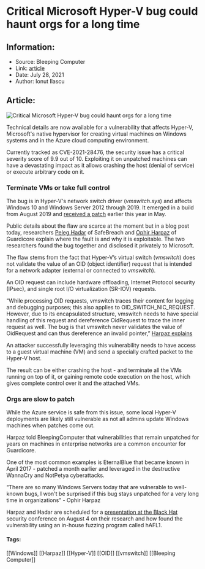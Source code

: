 # Critical Microsoft Hyper-V bug could haunt orgs for a long time
### 

## Information:
+ Source: Bleeping Computer
+ Link: [article](https://www.bleepingcomputer.com/news/security/critical-microsoft-hyper-v-bug-could-haunt-orgs-for-a-long-time/)
+ Date: July 28, 2021
+ Author: Ionut Ilascu


## Article:
![Critical Microsoft Hyper-V bug could haunt orgs for a long time](https://www.bleepstatic.com/content/hl-images/2021/07/28/Microsoft_Hyper-V.jpg)


Technical details are now available for a vulnerability that affects Hyper-V, Microsoft's native hypervisor for creating virtual machines on Windows systems and in the Azure cloud computing environment.


Currently tracked as CVE-2021-28476, the security issue has a critical severity score of 9.9 out of 10. Exploiting it on unpatched machines can have a devastating impact as it allows crashing the host (denial of service) or execute arbitrary code on it.


### Terminate VMs or take full control


The bug is in Hyper-V's network switch driver (*vmswitch.sys*) and affects Windows 10 and Windows Server 2012 through 2019. It emerged in a build from August 2019 and [received a patch](https://msrc.microsoft.com/update-guide/vulnerability/CVE-2021-28476) earlier this year in May.


Public details about the flaw are scarce at the moment but in a blog post today, researchers [Peleg Hadar](https://twitter.com/peleghd) of SafeBreach and [Ophir Harpaz](https://twitter.com/OphirHarpaz) of Guardicore explain where the fault is and why it is exploitable. The two researchers found the bug together and disclosed it privately to Microsoft.


The flaw stems from the fact that Hyper-V’s virtual switch (*vmswitch*) does not validate the value of an OID (object identifier) request that is intended for a network adapter (external or connected to *vmswitch*).


An OID request can include hardware offloading, Internet Protocol security (IPsec), and single root I/O virtualization (SR-IOV) requests.



“While processing OID requests, vmswitch traces their content for logging and debugging purposes; this also applies to OID\_SWITCH\_NIC\_REQUEST. However, due to its encapsulated structure, vmswitch needs to have special handling of this request and dereference OidRequest to trace the inner request as well. The bug is that vmswitch never validates the value of OidRequest and can thus dereference an invalid pointer,” [Harpaz explains](https://www.guardicore.com/labs/critical-vulnerability-in-hyper-v-allowed-attackers-to-exploit-azure/)



An attacker successfully leveraging this vulnerability needs to have access to a guest virtual machine (VM) and send a specially crafted packet to the Hyper-V host.


The result can be either crashing the host - and terminate all the VMs running on top of it, or gaining remote code execution on the host, which gives complete control over it and the attached VMs.


### Orgs are slow to patch


While the Azure service is safe from this issue, some local Hyper-V deployments are likely still vulnerable as not all admins update Windows machines when patches come out.


Harpaz told BleepingComputer that vulnerabilities that remain unpatched for years on machines in enterprise networks are a common encounter for Guardicore.


One of the most common examples is EternalBlue that became known in April 2017 - patched a month earlier and leveraged in the destructive WannaCry and NotPetya cyberattacks.



“There are so many Windows Servers today that are vulnerable to well-known bugs, I won't be surprised if this bug stays unpatched for a very long time in organizations” - Ophir Harpaz



Harpaz and Hadar are scheduled for a [presentation at the Black Hat](https://www.blackhat.com/us-21/briefings/schedule/#hafl-our-journey-of-fuzzing-hyper-v-and-discovering-a--day-23498) security conference on August 4 on their research and how found the vulnerability using an in-house fuzzing program called hAFL1.




#### Tags:
[[Windows]] [[Harpaz]] [[Hyper-V]] [[OID]] [[vmswitch]] [[Bleeping Computer]]
